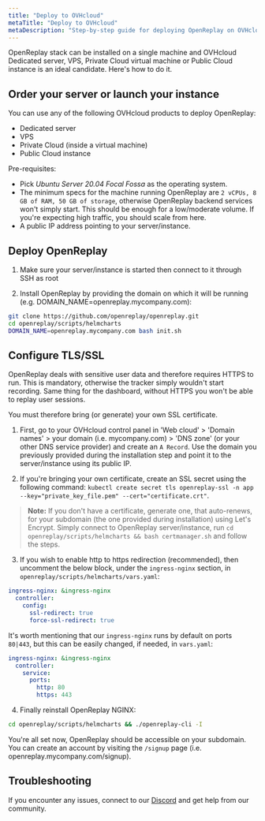 ```yaml
---
title: "Deploy to OVHcloud"
metaTitle: "Deploy to OVHcloud"
metaDescription: "Step-by-step guide for deploying OpenReplay on OVHcloud (Dedicated server, VPS, Private Cloud virtual machine or Public Cloud instance)."
---
```


OpenReplay stack can be installed on a single machine and OVHcloud Dedicated server, VPS, Private Cloud virtual machine or Public Cloud instance is an ideal candidate. Here's how to do it.

## Order your server or launch your instance

You can use any of the following OVHcloud products to deploy OpenReplay:

- Dedicated server
- VPS
- Private Cloud (inside a virtual machine)
- Public Cloud instance

Pre-requisites:

- Pick *Ubuntu Server 20.04 Focal Fossa* as the operating system.
- The minimum specs for the machine running OpenReplay are `2 vCPUs, 8 GB of RAM, 50 GB of storage`, otherwise OpenReplay backend services won't simply start. This should be enough for a low/moderate volume. If you're expecting high traffic, you should scale from here.
- A public IP address pointing to your server/instance.

## Deploy OpenReplay

1. Make sure your server/instance is started then connect to it through SSH as root

2. Install OpenReplay by providing the domain on which it will be running (e.g. DOMAIN_NAME=openreplay.mycompany.com):

```bash
git clone https://github.com/openreplay/openreplay.git
cd openreplay/scripts/helmcharts
DOMAIN_NAME=openreplay.mycompany.com bash init.sh
```

## Configure TLS/SSL

OpenReplay deals with sensitive user data and therefore requires HTTPS to run. This is mandatory, otherwise the tracker simply wouldn't start recording. Same thing for the dashboard, without HTTPS you won't be able to replay user sessions.

You must therefore bring (or generate) your own SSL certificate.

1. First, go to your OVHcloud control panel in 'Web cloud' > 'Domain names' > your domain (i.e. mycompany.com) > 'DNS zone' (or your other DNS service provider) and create an `A Record`. Use the domain you previously provided during the installation step and point it to the server/instance using its public IP.

2. If you're bringing your own certificate, create an SSL secret using the following command: `kubectl create secret tls openreplay-ssl -n app --key="private_key_file.pem" --cert="certificate.crt"`.

> **Note:** If you don't have a certificate, generate one, that auto-renews, for your subdomain (the one provided during installation) using Let's Encrypt. Simply connect to OpenReplay server/instance, run `cd openreplay/scripts/helmcharts && bash certmanager.sh` and follow the steps.

3. If you wish to enable http to https redirection (recommended), then uncomment the below block, under the `ingress-nginx` section, in `openreplay/scripts/helmcharts/vars.yaml`:
   
```yaml
ingress-nginx: &ingress-nginx
  controller:
    config:
      ssl-redirect: true
      force-ssl-redirect: true
```

It's worth mentioning that our `ingress-nginx` runs by default on ports `80|443`, but this can be easily changed, if needed, in `vars.yaml`:

```yaml
ingress-nginx: &ingress-nginx
  controller:
    service:
      ports:
        http: 80
        https: 443
```

4. Finally reinstall OpenReplay NGINX:

```bash
cd openreplay/scripts/helmcharts && ./openreplay-cli -I
```

You're all set now, OpenReplay should be accessible on your subdomain. You can create an account by visiting the `/signup` page (i.e. openreplay.mycompany.com/signup).

## Troubleshooting

If you encounter any issues, connect to our [Discord](https://discord.openreplay.com) and get help from our community.
